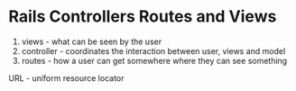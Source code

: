 # Rails Controllers Routes and Views

1. views - what can be seen by the user
2. controller - coordinates the interaction between user, views and model
3. routes - how a user can get somewhere where they can see something

URL - uniform resource locator 